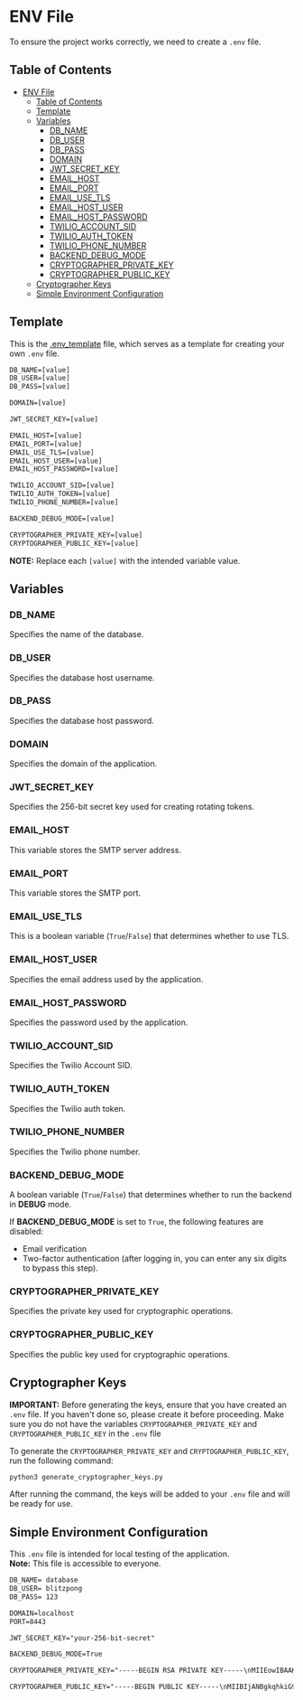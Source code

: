 # ENV File

To ensure the project works correctly, we need to create a `.env` file.

## Table of Contents
- [ENV File](#env-file)
  - [Table of Contents](#table-of-contents)
  - [Template](#template)
  - [Variables](#variables)
    - [DB\_NAME](#db_name)
    - [DB\_USER](#db_user)
    - [DB\_PASS](#db_pass)
    - [DOMAIN](#domain)
    - [JWT\_SECRET\_KEY](#jwt_secret_key)
    - [EMAIL\_HOST](#email_host)
    - [EMAIL\_PORT](#email_port)
    - [EMAIL\_USE\_TLS](#email_use_tls)
    - [EMAIL\_HOST\_USER](#email_host_user)
    - [EMAIL\_HOST\_PASSWORD](#email_host_password)
    - [TWILIO\_ACCOUNT\_SID](#twilio_account_sid)
    - [TWILIO\_AUTH\_TOKEN](#twilio_auth_token)
    - [TWILIO\_PHONE\_NUMBER](#twilio_phone_number)
    - [BACKEND\_DEBUG\_MODE](#backend_debug_mode)
    - [CRYPTOGRAPHER\_PRIVATE\_KEY](#cryptographer_private_key)
    - [CRYPTOGRAPHER\_PUBLIC\_KEY](#cryptographer_public_key)
  - [Cryptographer Keys](#cryptographer-keys)
  - [Simple Environment Configuration](#simple-environment-configuration)

## Template

This is the [.env_template](.env_template) file, which serves as a template for creating your own `.env` file.

```txt
DB_NAME=[value]
DB_USER=[value]
DB_PASS=[value]

DOMAIN=[value]

JWT_SECRET_KEY=[value]

EMAIL_HOST=[value]
EMAIL_PORT=[value]
EMAIL_USE_TLS=[value]
EMAIL_HOST_USER=[value]
EMAIL_HOST_PASSWORD=[value] 

TWILIO_ACCOUNT_SID=[value]
TWILIO_AUTH_TOKEN=[value]
TWILIO_PHONE_NUMBER=[value]

BACKEND_DEBUG_MODE=[value]

CRYPTOGRAPHER_PRIVATE_KEY=[value]
CRYPTOGRAPHER_PUBLIC_KEY=[value]
```

**NOTE:** Replace each `[value]` with the intended variable value.

## Variables

### DB_NAME

Specifies the name of the database.

### DB_USER

Specifies the database host username.

### DB_PASS

Specifies the database host password.

### DOMAIN

Specifies the domain of the application.

### JWT_SECRET_KEY

Specifies the 256-bit secret key used for creating rotating tokens.

### EMAIL_HOST

This variable stores the SMTP server address.

### EMAIL_PORT

This variable stores the SMTP port.

### EMAIL_USE_TLS

This is a boolean variable (`True`/`False`) that determines whether to use TLS.

### EMAIL_HOST_USER

Specifies the email address used by the application.

### EMAIL_HOST_PASSWORD

Specifies the password used by the application.

### TWILIO_ACCOUNT_SID

Specifies the Twilio Account SID.

### TWILIO_AUTH_TOKEN

Specifies the Twilio auth token.

### TWILIO_PHONE_NUMBER

Specifies the Twilio phone number.

### BACKEND_DEBUG_MODE

A boolean variable (`True`/`False`) that determines whether to run the backend in **DEBUG** mode.

If **BACKEND_DEBUG_MODE** is set to `True`, the following features are disabled:
- Email verification
- Two-factor authentication (after logging in, you can enter any six digits to bypass this step).

### CRYPTOGRAPHER_PRIVATE_KEY

Specifies the private key used for cryptographic operations.

### CRYPTOGRAPHER_PUBLIC_KEY

Specifies the public key used for cryptographic operations.

## Cryptographer Keys

**IMPORTANT:** Before generating the keys, ensure that you have created an `.env` file. If you haven't done so, please create it before proceeding. Make sure you do not have the variables `CRYPTOGRAPHER_PRIVATE_KEY` and `CRYPTOGRAPHER_PUBLIC_KEY` in the `.env` file

To generate the `CRYPTOGRAPHER_PRIVATE_KEY` and `CRYPTOGRAPHER_PUBLIC_KEY`, run the following command:

```bash
python3 generate_cryptographer_keys.py
```

After running the command, the keys will be added to your `.env` file and will be ready for use.

## Simple Environment Configuration

This `.env` file is intended for local testing of the application.  
**Note:** This file is accessible to everyone.

```txt
DB_NAME= database
DB_USER= blitzpong
DB_PASS= 123

DOMAIN=localhost
PORT=8443

JWT_SECRET_KEY="your-256-bit-secret"

BACKEND_DEBUG_MODE=True

CRYPTOGRAPHER_PRIVATE_KEY="-----BEGIN RSA PRIVATE KEY-----\nMIIEowIBAAKCAQEA4f9SMuGvAC0Fzcztq50ueG+w3fB54QOr0NMIwAsMEPApmZhG\nPjSw//Y4Xtc8Nxy1Kbr4B7vzwA6DPKLQk6fHnaOj0w8OMDW68ugiNdt5Sq+4buH/\n8OoTA1CADC5S/oFJhGsV+VOtrTY2GuB+ebZIrQoZN2WaA0nqU3f2eKg9f0kxr53E\ngNjD9evnAJWZLlx5LJrJt7F7mGzbuX8cBhokxToKwP9euvzy+Y6IH5XbTRUgN4Xs\nF6yXtTSbDR2dklmVLyjvIvMKbL+4i205wNR0aG8yvws96HKxIbK8O3mHYmjJZHfQ\nVHxnOaVXswpL/Sp5QtCcLBqqAbSA1fE4p7JmgQIDAQABAoIBAAimJPMPzkrdTj0u\nsDNayfwfuSb7RKzS/0S4CNwRqCnvSQZI7LpFebcoCQb/KX2p9nh1AHhKTgUuAQGF\ncSJPf90Vdcf2aep4KfIRJnsFbd5I/I/YzBrgGG9uaaIdtT0qfUHpN79xn4JTIm2z\npP97NYuSyP2E4Miqr+I3I3qBZM4d0HDyyTjmvCsGqTqV/jN9RsLneS38HLj3E94I\n7989gCXxqQ2huPH01V8WbyXjEi4xTIOUq8DzH7o9FQV1usiiHgXUeoiV45EH6d+k\ne5sJfjzDI0hSi4kBBBLeBpDKurm6u2LVE4M2WAVtvRfQ2HjKqaVASFXDa+8UeXXv\ntMSNTOECgYEA+qiGbxFUAYYIbPMQMQ8gqhz7TzsCgEGCIxS1SVLBWwFQ7VI4j/kl\niSjuKXUWy33acFvgTfWdyG0qS2UHssYANXQnqLZDCpor9oKkOSke7PHVjwwoRmmb\n0ClAy+HeCsMjg+l84VONH0G//opDmXahpBsMfTYPtEU2nFygaFGiKZECgYEA5tBB\n3bQCwXdeqPDUfjv+YFy/90UQlsTTmCloZUcuIo69ZEoRUojb4jZoijdkWewkZvfP\nye78M9HnJcqiuJT2L5kRL6gjLjvJPRw0nulG74i64jT29g++3z9Lu+FKMAlwTpIW\n+t17CjBw0oaSBrsI70sqZbcaslHt2C8LQktqdfECgYB/TP+ZgO9tJqk4y+k5QTmR\nq85mWs3WXW6+alH3vzO8CFsVbGCVni9WDZeHLpQ5HN3HmqG8djWACREl4VWbkbuh\najCKGqbJx6r0Mz08Won+RIP1dnMt74zWl1z1Lu0aAikTYY2u0kQlz7q2h3n1gq5t\nLd+V59Lp9wzZNKGy2WLGQQKBgDrq5DVMkvuBlgc32nYSqF8+rb3XwmFKAt0vjLd1\nkQA/QXcNNRjFWKOI0eyeMR6HGc+y6Daaq4Qqy38pF5pYY/NIdkuc9sYBet//iCsc\nTwAr/dBqRrQO1uEzzgg6fO6AKkvUHMuSp6q1LMeAlFvleGVk4YCvWcA1C6qIb65P\ng/BxAoGBAM9ebtb6zn8aaRkYQCqlSj1n2mF8V+5YyPMbvD+cuxztGwhjzf71itz9\nd0xKrUZND/rssPSf5KT4sX+iwDEv20Q+RAka529eZUH65NbVBRE4exP2TFoXA2Rq\nMwPESmyicih0sKbMS5ivTmimWH4tPPdsNaB9feP0W97670mX68GL\n-----END RSA PRIVATE KEY-----\n"

CRYPTOGRAPHER_PUBLIC_KEY="-----BEGIN PUBLIC KEY-----\nMIIBIjANBgkqhkiG9w0BAQEFAAOCAQ8AMIIBCgKCAQEA4f9SMuGvAC0Fzcztq50u\neG+w3fB54QOr0NMIwAsMEPApmZhGPjSw//Y4Xtc8Nxy1Kbr4B7vzwA6DPKLQk6fH\nnaOj0w8OMDW68ugiNdt5Sq+4buH/8OoTA1CADC5S/oFJhGsV+VOtrTY2GuB+ebZI\nrQoZN2WaA0nqU3f2eKg9f0kxr53EgNjD9evnAJWZLlx5LJrJt7F7mGzbuX8cBhok\nxToKwP9euvzy+Y6IH5XbTRUgN4XsF6yXtTSbDR2dklmVLyjvIvMKbL+4i205wNR0\naG8yvws96HKxIbK8O3mHYmjJZHfQVHxnOaVXswpL/Sp5QtCcLBqqAbSA1fE4p7Jm\ngQIDAQAB\n-----END PUBLIC KEY-----\n"
```
